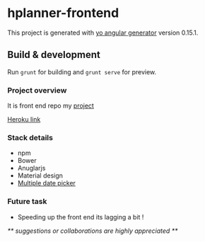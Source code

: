 # hplanner-frontend

This project is generated with [yo angular generator](https://github.com/yeoman/generator-angular)
version 0.15.1.

## Build & development

Run `grunt` for building and `grunt serve` for preview.



### Project overview 

It is front end repo my [project](https://github.com/docodon/holiday_advisor)

[Heroku link](https://secure-atoll-63871.herokuapp.com)

###  Stack details 
	
* npm
* Bower 
* Anuglarjs
* Material design
* [Multiple date picker](https://github.com/arca-computing/MultipleDatePicker)  


### Future task  
    
* Speeding up the front end its lagging a bit ! 


_** suggestions or collaborations are highly appreciated **_